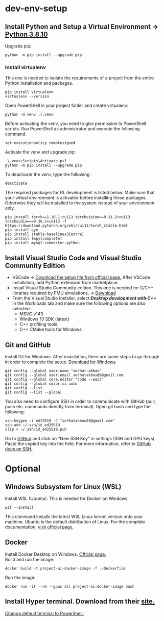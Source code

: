 # dev-env-setup
## Install Python and Setup a Virtual Environment -> [Python 3.8.10](https://www.python.org/downloads/release/python-3810/)
Upgrade pip:
```console
python -m pip install --upgrade pip
```
### Install virtualenv  
This one is needed to isolate the requirements of a project from the entire Python installation and packages.
```console
pip install virtualenv
virtualenv --version
```
Open PowerShell in your project folder and create virtualenv:
```console
python -m venv ./.venv
```
Before activating the venv, you need to give permission to PowerShell scripts. Run PowerShell as administrator and execute the following command.
```console
set-executionpolicy remotesigned
```
Activate the venv and upgrade pip:
```console
.\.venv\Scripts\Activate.ps1
python -m pip install --upgrade pip
```
To deactivate the venv, type the following:
```console
deactivate
```
The required packages for RL development is listed below. Make sure that your virtual environment is activated before installing these packages. Otherwise they will be installed to the system instead of your envrionment only.
```console
pip install torch==1.10.1+cu113 torchvision==0.11.2+cu113 torchaudio===0.10.1+cu113 -f https://download.pytorch.org/whl/cu113/torch_stable.html
pip install gym
pip install stable-baselines3[extra]
pip install fmpy[complete]
pip install mysql-connector-python
```

## Install Visual Studio Code and Visual Studio Community Edition
- VSCode -> [Download the setup file from official page.](https://code.visualstudio.com/) After VSCode installation, add Python extension from marketplace.
- Install Visual Studio Community edition. This one is needed for C/C++ libraries required by FMU simulations. -> [Download](https://visualstudio.microsoft.com/vs/community/)
- From the Visual Studio Installer, select ***Desktop development with C++*** in the Workloads tab and make sure the following options are also selected:
  - MSVC v143
  - Windows 10 SDK (latest)
  - C++ profiling tools
  - C++ CMake tools for Windows

## Git and GitHub
Install Git for Windows. After installation, there are some steps to go through in order to complete the setup.
[Download for Windows](https://git-scm.com/download/win)
```console
git config --global user.name "serhat-akbas"
git config --global user.email serhatakbas89@gmail.com
git config --global core.editor "code --wait"
git config --global color.ui auto
git config --list
git config --list --global
```
You also need to configure SSH in order to communicate with GitHub (pull, push etc. commands directly from terminal). Open git bash and type the following:
```console
ssh-keygen -t ed25519 -C "serhatakbas89@gmail.com"
ssh-add ~/.ssh/id_ed25519
clip < ~/.ssh/id_ed25519.pub
```
Go to [GitHub](https://github.com/settings/keys) and click on "New SSH Key" in settings (SSH and GPG keys). Paste the copied key into the field.
For more information, refer to [GitHub docs on SSH.](https://docs.github.com/en/authentication/connecting-to-github-with-ssh)

# Optional
## Windows Subsystem for Linux (WSL)
Install WSL (Ubuntu). This is needed for Docker on Windows.
```console
wsl --install
```
This command installs the latest WSL Linux kernel version onto your machine. Ubuntu is the default distribution of Linux. For the complete documentation, [visit official page.](https://docs.microsoft.com/en-us/windows/wsl/)

## Docker
Install Docker Desktop on Windows. [Official page.](https://docs.docker.com/desktop/windows/install/)  
Build and run the image:
```console
docker build -t project-ai-docker-image -f ./Dockerfile .
```
Run the image:
```console
docker run -it --rm --gpus all project-ai-docker-image bash
```
## Install Hyper terminal. Download from their [site.](https://hyper.is/)

[Change default terminal to PowerShell.](https://dev.to/vanwildemeerschbrent/use-powershell-within-hyper-terminal-windows-51k3)

